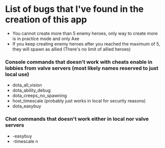 # List of bugs that I've found in the creation of this app

- You cannot create more than 5 enemy heroes, only way to create more is in practice mode and only Axe
- If you keep creating enemy heroes after you reached the maximum of 5, they will spawn as allied (There's no limit of allied heroes)  

### Console commands that doesn't work with cheats enable in lobbies from valve servers (most likely names reserved to just local use)

- dota_all_vision
- dota_ability_debug
- dota_creeps_no_spawning
- host_timescale (probably just works in local for security reasons)
- dota_easybuy

### Chat commands that doesn't work either in local nor valve servers
- -easybuy
- -timescale n
